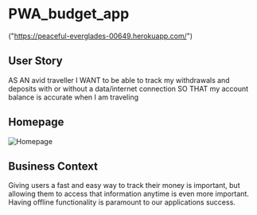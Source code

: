 # PWA_budget_app

("https://peaceful-everglades-00649.herokuapp.com/")


## User Story
AS AN avid traveller
I WANT to be able to track my withdrawals and deposits with or without a data/internet connection
SO THAT my account balance is accurate when I am traveling


## Homepage
![Homepage]()

## Business Context

Giving users a fast and easy way to track their money is important, but allowing them to access that information anytime is even more important. Having offline functionality is paramount to our applications success.


